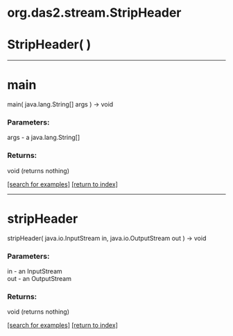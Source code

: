 # org.das2.stream.StripHeader



# StripHeader( )


***
<a name="main"></a>
# main
main( java.lang.String[] args ) &rarr; void



### Parameters:
args - a java.lang.String[]

### Returns:
void (returns nothing)


<a href="https://github.com/autoplot/dev/search?q=main&unscoped_q=main">[search for examples]</a>
<a href="https://github.com/autoplot/documentation/blob/master/javadoc/index-all.md">[return to index]</a>

***
<a name="stripHeader"></a>
# stripHeader
stripHeader( java.io.InputStream in, java.io.OutputStream out ) &rarr; void



### Parameters:
in - an InputStream
<br>out - an OutputStream

### Returns:
void (returns nothing)


<a href="https://github.com/autoplot/dev/search?q=stripHeader&unscoped_q=stripHeader">[search for examples]</a>
<a href="https://github.com/autoplot/documentation/blob/master/javadoc/index-all.md">[return to index]</a>

